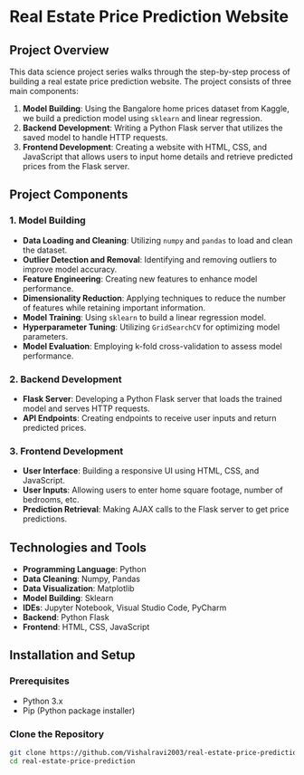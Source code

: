 # Real Estate Price Prediction Website

## Project Overview

This data science project series walks through the step-by-step process of building a real estate price prediction website. The project consists of three main components:

1. **Model Building**: Using the Bangalore home prices dataset from Kaggle, we build a prediction model using `sklearn` and linear regression.
2. **Backend Development**: Writing a Python Flask server that utilizes the saved model to handle HTTP requests.
3. **Frontend Development**: Creating a website with HTML, CSS, and JavaScript that allows users to input home details and retrieve predicted prices from the Flask server.

## Project Components

### 1. Model Building
- **Data Loading and Cleaning**: Utilizing `numpy` and `pandas` to load and clean the dataset.
- **Outlier Detection and Removal**: Identifying and removing outliers to improve model accuracy.
- **Feature Engineering**: Creating new features to enhance model performance.
- **Dimensionality Reduction**: Applying techniques to reduce the number of features while retaining important information.
- **Model Training**: Using `sklearn` to build a linear regression model.
- **Hyperparameter Tuning**: Utilizing `GridSearchCV` for optimizing model parameters.
- **Model Evaluation**: Employing k-fold cross-validation to assess model performance.

### 2. Backend Development
- **Flask Server**: Developing a Python Flask server that loads the trained model and serves HTTP requests.
- **API Endpoints**: Creating endpoints to receive user inputs and return predicted prices.

### 3. Frontend Development
- **User Interface**: Building a responsive UI using HTML, CSS, and JavaScript.
- **User Inputs**: Allowing users to enter home square footage, number of bedrooms, etc.
- **Prediction Retrieval**: Making AJAX calls to the Flask server to get price predictions.

## Technologies and Tools

- **Programming Language**: Python
- **Data Cleaning**: Numpy, Pandas
- **Data Visualization**: Matplotlib
- **Model Building**: Sklearn
- **IDEs**: Jupyter Notebook, Visual Studio Code, PyCharm
- **Backend**: Python Flask
- **Frontend**: HTML, CSS, JavaScript

## Installation and Setup

### Prerequisites

- Python 3.x
- Pip (Python package installer)

### Clone the Repository

```bash
git clone https://github.com/Vishalravi2003/real-estate-price-prediction.git
cd real-estate-price-prediction
